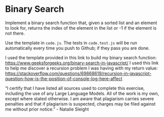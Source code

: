 # Binary Search

Implement a binary search function that, given a sorted list and an element to
look for, returns the index of the element in the list or -1 if the element is
not there.

Use the template in `code.js`. The tests in `code.test.js` will be run
automatically every time you push to Github; if they pass you are done.

I used the template provided in this link to build my binary search function: https://www.geeksforgeeks.org/binary-search-in-javascript/ I used this link to help me discover a recursion problem I was having with my return value: https://stackoverflow.com/questions/69868619/recursion-in-javascript-question-how-is-the-position-of-console-log-here-affect

“I certify that I have listed all sources used to complete this exercise, including the use of any Large Language Models. All of the work is my own, except where stated otherwise. I am aware that plagiarism carries severe penalties and that if plagiarism is suspected, charges may be filed against me without prior notice.” - Natalie Sleight
